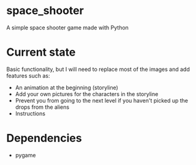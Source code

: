 # space_shooter
A simple space shooter game made with Python

# Current state
Basic functionality, but I will need to replace most of the images and add features such as:
 * An animation at the beginning (storyline)
 * Add your own pictures for the characters in the storyline
 * Prevent you from going to the next level if you haven't picked up the drops from the aliens
 * Instructions

# Dependencies
* pygame
